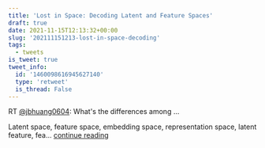 ```yaml
---
title: 'Lost in Space: Decoding Latent and Feature Spaces'
draft: true
date: 2021-11-15T12:13:32+00:00
slug: '202111151213-lost-in-space-decoding'
tags:
  - tweets
is_tweet: true
tweet_info:
  id: '1460098616945627140'
  type: 'retweet'
  is_thread: False
---
```




RT [@jbhuang0604](https://x.com/jbhuang0604): What's the differences among ...

Latent space, feature space, embedding space,  representation space, latent feature, fea… [continue reading](https://x.com/sytelus/status/1460098616945627140)
